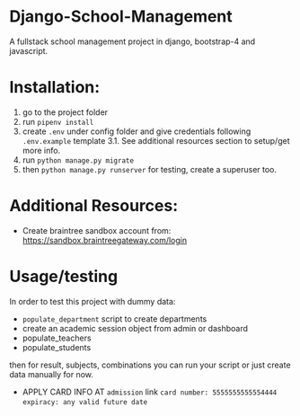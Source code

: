 # Django-School-Management
A fullstack school management project in django, bootstrap-4 and javascript.

# Installation:
1. go to the project folder
2. run `pipenv install`
3. create `.env` under config folder and give credentials following `.env.example` template
3.1. See additional resources section to setup/get more info.
4. run `python manage.py migrate`
5. then `python manage.py runserver`
for testing, create a superuser too.

# Additional Resources:
+ Create braintree sandbox account from: https://sandbox.braintreegateway.com/login

# Usage/testing
In order to test this project with dummy data:

* `populate_department` script to create departments
* create an academic session object from admin or dashboard
* populate_teachers
* populate_students

then for result, subjects, combinations you can run your script or just 
create data manually for now.

* APPLY CARD INFO AT `admission` link
`card number: 5555555555554444`
`expiracy: any valid future date` 
